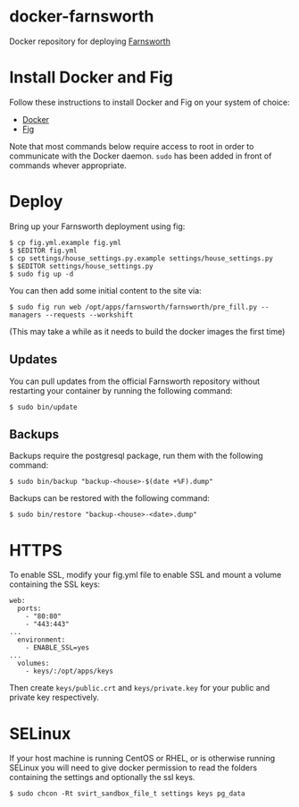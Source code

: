 # docker-farnsworth

Docker repository for deploying [Farnsworth](https://github.com/knagra/farnsworth)

# Install Docker and Fig

Follow these instructions to install Docker and Fig on your system of choice:

- [Docker](http://docs.docker.com/installation/)
- [Fig](http://www.fig.sh/install.html)

Note that most commands below require access to root in order to communicate
with the Docker daemon. `sudo` has been added in front of commands whever
appropriate.

# Deploy

Bring up your Farnsworth deployment using fig:

```
$ cp fig.yml.example fig.yml
$ $EDITOR fig.yml
$ cp settings/house_settings.py.example settings/house_settings.py
$ $EDITOR settings/house_settings.py
$ sudo fig up -d
```

You can then add some initial content to the site via:

```
$ sudo fig run web /opt/apps/farnsworth/farnsworth/pre_fill.py --managers --requests --workshift
```

(This may take a while as it needs to build the docker images the first time)

## Updates

You can pull updates from the official Farnsworth repository without restarting
your container by running the following command:

```
$ sudo bin/update
```

## Backups

Backups require the postgresql package, run them with the following command:

```
$ sudo bin/backup "backup-<house>-$(date +%F).dump"
```

Backups can be restored with the following command:

```
$ sudo bin/restore "backup-<house>-<date>.dump"
```

# HTTPS

To enable SSL, modify your fig.yml file to enable SSL and mount a volume
containing the SSL keys:

```
web:
  ports:
    - "80:80"
    - "443:443"
...
  environment:
    - ENABLE_SSL=yes
...
  volumes:
    - keys/:/opt/apps/keys
```

Then create `keys/public.crt` and `keys/private.key` for your public and
private key respectively.

# SELinux

If your host machine is running CentOS or RHEL, or is otherwise running SELinux
you will need to give docker permission to read the folders containing the
settings and optionally the ssl keys.

```
$ sudo chcon -Rt svirt_sandbox_file_t settings keys pg_data
```
